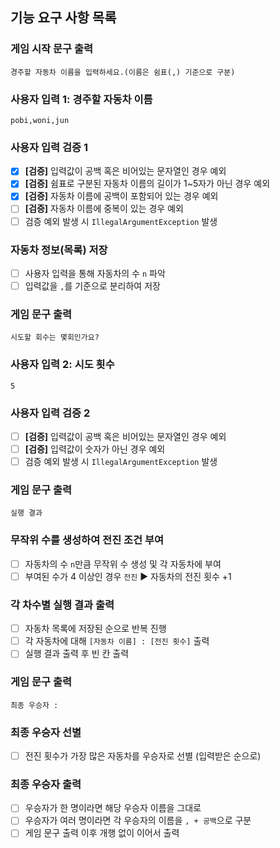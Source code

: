 ## 기능 요구 사항 목록

### 게임 시작 문구 출력
  ```text
  경주할 자동차 이름을 입력하세요.(이름은 쉼표(,) 기준으로 구분)
  ```

### 사용자 입력 1: 경주할 자동차 이름
  ```text
  pobi,woni,jun
  ```

### 사용자 입력 검증 1
  - [X] **[검증]** 입력값이 공백 혹은 비어있는 문자열인 경우 예외
  - [X] **[검증]** 쉼표로 구분된 자동차 이름의 길이가 1~5자가 아닌 경우 예외
  - [X] **[검증]** 자동차 이름에 공백이 포함되어 있는 경우 예외
  - [ ] **[검증]** 자동차 이름에 중복이 있는 경우 예외
  - [ ] 검증 예외 발생 시 `IllegalArgumentException` 발생

### 자동차 정보(목록) 저장
  - [ ] 사용자 입력을 통해 자동차의 수 `n` 파악
  - [ ] 입력값을 `,`를 기준으로 분리하여 저장

### 게임 문구 출력
  ```text
  시도할 회수는 몇회인가요?
  ```

### 사용자 입력 2: 시도 횟수
  ```text
  5
  ```

### 사용자 입력 검증 2
  - [ ] **[검증]** 입력값이 공백 혹은 비어있는 문자열인 경우 예외
  - [ ] **[검증]** 입력값이 숫자가 아닌 경우 예외
  - [ ] 검증 예외 발생 시 `IllegalArgumentException` 발생
  
### 게임 문구 출력
  ```text
  실행 결과
  ```

### 무작위 수를 생성하여 전진 조건 부여
  - [ ] 자동차의 수 `n`만큼 무작위 수 생성 및 각 자동차에 부여
  - [ ] 부여된 수가 4 이상인 경우 `전진` ▶ 자동차의 전진 횟수 +1

### 각 차수별 실행 결과 출력
  - [ ] 자동차 목록에 저장된 순으로 반복 진행
  - [ ] 각 자동차에 대해 `[자동차 이름] : [전진 횟수]` 출력
  - [ ] 실행 결과 출력 후 빈 칸 출력

### 게임 문구 출력
  ```text
  최종 우승자 :
  ```

### 최종 우승자 선별
  - [ ] 전진 횟수가 가장 많은 자동차를 우승자로 선별 (입력받은 순으로)

### 최종 우승자 출력
  - [ ] 우승자가 한 명이라면 해당 우승자 이름을 그대로
  - [ ] 우승자가 여러 명이라면 각 우승자의 이름을 `, + 공백`으로 구분
  - [ ] 게임 문구 출력 이후 개행 없이 이어서 출력
